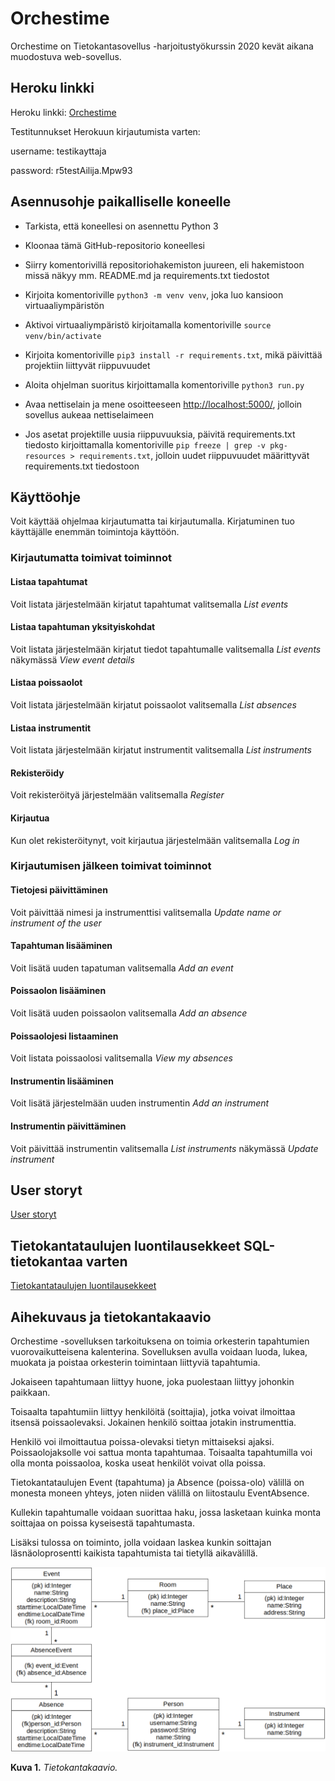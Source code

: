 # Orchestime

Orchestime on Tietokantasovellus -harjoitustyökurssin 2020 kevät aikana muodostuva web-sovellus.

## Heroku linkki

Heroku linkki: [Orchestime](https://orchestime.herokuapp.com/)

Testitunnukset Herokuun kirjautumista varten:

username: testikayttaja

password: r5testAilija.Mpw93

## Asennusohje paikalliselle koneelle

* Tarkista, että koneellesi on asennettu Python 3

* Kloonaa tämä GitHub-repositorio koneellesi

* Siirry komentorivillä repositoriohakemiston juureen, eli hakemistoon missä näkyy mm. README.md ja requirements.txt tiedostot

* Kirjoita komentoriville `python3 -m venv venv`, joka luo kansioon virtuaaliympäristön

* Aktivoi virtuaaliympäristö kirjoitamalla komentoriville `source venv/bin/activate`

* Kirjoita komentoriville `pip3 install -r requirements.txt`, mikä päivittää projektiin liittyvät riippuvuudet

* Aloita ohjelman suoritus kirjoittamalla komentoriville `python3 run.py`

* Avaa nettiselain ja mene osoitteeseen [http://localhost:5000/](http://localhost:5000/), jolloin sovellus aukeaa nettiselaimeen

* Jos asetat projektille uusia riippuvuuksia, päivitä requirements.txt tiedosto kirjoittamalla komentoriville `pip freeze | grep -v pkg-resources > requirements.txt`, jolloin uudet riippuvuudet määrittyvät requirements.txt tiedostoon

## Käyttöohje

Voit käyttää ohjelmaa kirjautumatta tai kirjautumalla. Kirjatuminen tuo käyttäjälle enemmän toimintoja käyttöön.

### Kirjautumatta toimivat toiminnot

#### Listaa tapahtumat

Voit listata järjestelmään kirjatut tapahtumat valitsemalla *List events*

#### Listaa tapahtuman yksityiskohdat

Voit listata järjestelmään kirjatut tiedot tapahtumalle valitsemalla *List events* näkymässä *View event details*

#### Listaa poissaolot

Voit listata järjestelmään kirjatut poissaolot valitsemalla *List absences*

#### Listaa instrumentit

Voit listata järjestelmään kirjatut instrumentit valitsemalla *List instruments*

#### Rekisteröidy

Voit rekisteröityä järjestelmään valitsemalla *Register*

#### Kirjautua

Kun olet rekisteröitynyt, voit kirjautua järjestelmään valitsemalla *Log in*

### Kirjautumisen jälkeen toimivat toiminnot

#### Tietojesi päivittäminen

Voit päivittää nimesi ja instrumenttisi valitsemalla *Update name or instrument of the user*

#### Tapahtuman lisääminen

Voit lisätä uuden tapatuman valitsemalla *Add an event*

#### Poissaolon lisääminen

Voit lisätä uuden poissaolon valitsemalla *Add an absence*

#### Poissaolojesi listaaminen

Voit listata poissaolosi valitsemalla *View my absences*

#### Instrumentin lisääminen

Voit lisätä järjestelmään uuden instrumentin *Add an instrument*

#### Instrumentin päivittäminen

Voit päivittää instrumentin valitsemalla *List instruments* näkymässä *Update instrument*

## User storyt

[User storyt](https://github.com/Robustic/Orchestime/tree/master/documentation/userstories.md)

## Tietokantataulujen luontilausekkeet SQL-tietokantaa varten

[Tietokantataulujen luontilausekkeet](https://github.com/Robustic/Orchestime/tree/master/documentation/create_tables.md)

## Aihekuvaus ja tietokantakaavio

Orchestime -sovelluksen tarkoituksena on toimia orkesterin tapahtumien vuorovaikutteisena kalenterina. Sovelluksen avulla voidaan luoda, lukea, muokata ja poistaa orkesterin toimintaan liittyviä tapahtumia.

Jokaiseen tapahtumaan liittyy huone, joka puolestaan liittyy johonkin paikkaan.

Toisaalta tapahtumiin liittyy henkilöitä (soittajia), jotka voivat ilmoittaa itsensä poissaolevaksi. Jokainen henkilö soittaa jotakin instrumenttia.

Henkilö voi ilmoittautua poissa-olevaksi tietyn mittaiseksi ajaksi. Poissaolojaksolle voi sattua monta tapahtumaa. Toisaalta tapahtumilla voi olla monta poissaoloa, koska useat henkilöt voivat olla poissa.

Tietokantataulujen Event (tapahtuma) ja Absence (poissa-olo) välillä on monesta moneen yhteys, joten niiden välillä on liitostaulu EventAbsence.

Kullekin tapahtumalle voidaan suorittaa haku, jossa lasketaan kuinka monta soittajaa on poissa kyseisestä tapahtumasta.

Lisäksi tulossa on toiminto, jolla voidaan laskea kunkin soittajan läsnäoloprosentti kaikista tapahtumista tai tietyllä aikavälillä.

<img src="https://github.com/Robustic/Orchestime/blob/master/documentation/pictures/DatabaseChart.png" width="1097">

**Kuva 1.** *Tietokantakaavio.*
